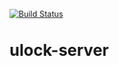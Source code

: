 [![Build Status](https://travis-ci.org/uLock/ulock-server.svg?branch=master)](https://travis-ci.org/uLock/ulock-server)
# ulock-server 
